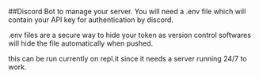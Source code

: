 ##Discord Bot to manage your server.
You will need a .env file which will contain your API key for authentication by discord.

.env files are a secure way to hide your token as version control softwares will hide the file automatically when pushed.

this can be run currently on repl.it since it needs a server running 24/7 to work.
